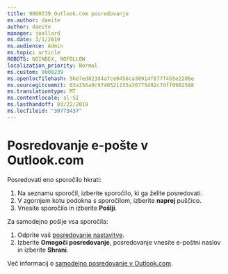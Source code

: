 ```yaml
---
title: 9000239 Outlook.com posredovanje
ms.author: daeite
author: daeite
manager: joallard
ms.date: 3/1/2019
ms.audience: Admin
ms.topic: article
ROBOTS: NOINDEX, NOFOLLOW
localization_priority: Normal
ms.custom: 9000239
ms.openlocfilehash: 5be7ed823d4a7ce0456ca30914f877f4b5e22d6e
ms.sourcegitcommit: 03a156a9c9740521155a30775492c7dff0982588
ms.translationtype: MT
ms.contentlocale: sl-SI
ms.lasthandoff: 03/22/2019
ms.locfileid: "30773437"
---
```

# <a name="forwarding-email-in-outlookcom"></a>Posredovanje e-pošte v Outlook.com

Posredovati eno sporočilo hkrati:

1. Na seznamu sporočil, izberite sporočilo, ki ga želite posredovati.
2. V zgornjem kotu podokna s sporočilom, izberite **naprej** puščico.
3. Vnesite sporočilo in izberite **Pošlji**.

Za samodejno pošlje vsa sporočila:

1. Odprite vaš [posredovanje nastavitve](https://outlook.live.com/mail/options/mail/forwarding/forwardingOption).
2. Izberite **Omogoči posredovanje**, posredovanje vnesite e-poštni naslov in izberite **Shrani**.

Več informacij o [samodejno posredovanje v Outlook.com](https://support.office.com/article/6246987c-6c8f-4144-b255-14fc07007dad).